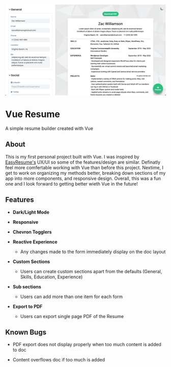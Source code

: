 ![vue-resume](src/assets/media/vue-resume.png)

# Vue Resume

A simple resume builder created with Vue

## About

This is my first personal project built with Vue. I was inspired by [EasyResume's](https://app.easyresume.io/) UX/UI so some of the features/design are similar. Definatly feel more comfertable working with Vue than before this project. Nextime, I get to work on organizing my methods better, breaking down sections of my app into more components, and responsive design. Overall, this was a fun one and I look forward to getting better wieth Vue in the future!

## Features

- **Dark/Light Mode**

- **Responsive**

- **Chevron Togglers**

- **Reactive Experience**

  - Any changes made to the form immediately display on the doc layout

- **Custom Sections**

  - Users can create custom sections apart from the defaults (General, Skills, Education, Experience)

- **Sub sections**

  - Users can add more than one item for each form

- **Export to PDF**

  - Users can export single page PDF of the Resume

## Known Bugs

- PDF export does not display properly when too much content is added to doc

- Content overflows doc if too much is added
